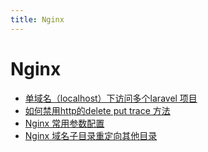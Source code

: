 ```yaml
---
title: Nginx
---
```

# Nginx

- [单域名（localhost）下访问多个laravel 项目](/posts/nginx/17121.md)    
- [如何禁用http的delete put trace 方法](/posts/nginx/22650.md)    
- [Nginx 常用参数配置](/posts/nginx/23915.md)    
- [Nginx 域名子目录重定向其他目录](/posts/nginx/24990.md)    
